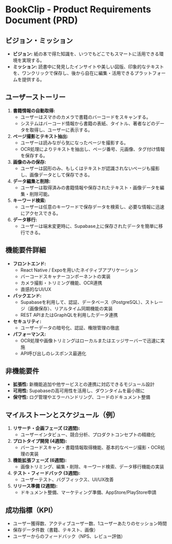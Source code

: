 # BookClip - Product Requirements Document (PRD)

## ビジョン・ミッション
- **ビジョン:** 紙の本で得た知識を、いつでもどこでもスマートに活用できる環境を実現する。
- **ミッション:** 読書中に発見したインサイトや美しい図版、印象的なテキストを、ワンクリックで保存し、後から自在に編集・活用できるプラットフォームを提供する。

## ユーザーストーリー
1. **書籍情報の自動取得:**
   - ユーザーはスマホのカメラで書籍のバーコードをスキャンする。
   - システムはバーコード情報から書籍の表紙、タイトル、著者などのデータを取得し、ユーザーに表示する。
2. **ページ撮影とテキスト抽出:**
   - ユーザーは読みながら気になったページを撮影する。
   - OCR処理によりテキストを抽出し、ページ番号、元画像、タグ付け情報を保存する。
3. **画像のみの保存:**
   - ユーザーは図形のみ、もしくはテキストが認識されないページも撮影し、画像データとして保存できる。
4. **データ編集と削除:**
   - ユーザーは取得済みの書籍情報や保存されたテキスト・画像データを編集・削除可能。
5. **キーワード検索:**
   - ユーザーは任意のキーワードで保存データを検索し、必要な情報に迅速にアクセスできる。
6. **データ移行:**
   - ユーザーは端末変更時に、Supabase上に保存されたデータを簡単に移行できる。

## 機能要件詳細
- **フロントエンド:**
  - React Native / Expoを用いたネイティブアプリケーション
  - バーコードスキャナーコンポーネントの実装
  - カメラ撮影・トリミング機能、OCR連携
  - 直感的なUI/UX
- **バックエンド:**
  - Supabaseを利用して、認証、データベース（PostgreSQL）、ストレージ（画像保存）、リアルタイム同期機能の実装
  - REST APIまたはGraphQLを利用したデータ連携
- **セキュリティ:**
  - ユーザーデータの暗号化、認証、権限管理の徹底
- **パフォーマンス:**
  - OCR処理や画像トリミングはローカルまたはエッジサーバーで迅速に実施
  - API呼び出しのレスポンス最適化

## 非機能要件
- **拡張性:** 新機能追加や他サービスとの連携に対応できるモジュール設計
- **可用性:** Supabaseの高可用性を活用し、ダウンタイムを最小限に
- **保守性:** ログ管理やエラーハンドリング、コードのドキュメント整備

## マイルストーンとスケジュール（例）
1. **リサーチ・企画フェーズ (2週間):**
   - ユーザーインタビュー、競合分析、プロダクトコンセプトの精緻化
2. **プロトタイプ開発 (4週間):**
   - バーコードスキャン・書籍情報取得機能、基本的なページ撮影・OCR処理の実装
3. **機能拡張フェーズ (6週間):**
   - 画像トリミング、編集・削除、キーワード検索、データ移行機能の実装
4. **テスト・フィードバック (3週間):**
   - ユーザーテスト、バグフィックス、UI/UX改善
5. **リリース準備 (2週間):**
   - ドキュメント整備、マーケティング準備、AppStore/PlayStore申請

## 成功指標（KPI）
- ユーザー獲得数、アクティブユーザー数、1ユーザーあたりのセッション時間
- 保存データ件数（書籍、テキスト、画像）
- ユーザーからのフィードバック（NPS、レビュー評価）
